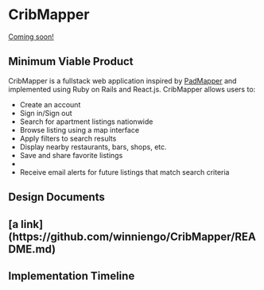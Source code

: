 <h1>CribMapper</h1>
<a href="http://heroku.com">Coming soon!</a>

<h2>Minimum Viable Product</h2>
CribMapper is a fullstack web application inspired by <a href="http://padmapper.com">PadMapper</a> and implemented using Ruby on Rails and React.js. CribMapper allows users to: 
<ul>
<li> Create an account </li>
<li> Sign in/Sign out</li>
<li> Search for apartment listings nationwide</li>
<li> Browse listing using a map interface</li>
<li> Apply filters to search results</li>
<li> Display nearby restaurants, bars, shops, etc.</li>
<li> Save and share favorite listings<li>
<li> Receive email alerts for future listings that match search criteria</li>
</ul>

<h2>Design Documents<h2>
[a link](https://github.com/winniengo/CribMapper/README.md)

<h2>Implementation Timeline</h2>
